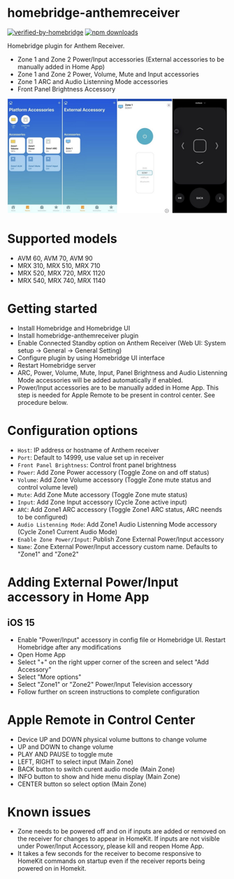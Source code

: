 # homebridge-anthemreceiver
[![verified-by-homebridge](https://badgen.net/badge/homebridge/verified/purple)](https://github.com/homebridge/homebridge/wiki/Verified-Plugins)
[![npm downloads](https://badgen.net/npm/dt/homebridge-anthemreceiver)](https://www.npmjs.com/package/homebridge-anthemreceiver)

Homebridge plugin for Anthem Receiver.
- Zone 1 and Zone 2 Power/Input accessories (External accessories to be manually added in Home App)
- Zone 1 and Zone 2 Power, Volume, Mute and Input accessories
- Zone 1 ARC and Audio Listenning Mode accessories
- Front Panel Brightness Accessory

![Screenshot](0.5.1.jpg)

# Supported models
- AVM 60,  AVM 70,  AVM 90 
- MRX 310, MRX 510, MRX 710 
- MRX 520, MRX 720, MRX 1120 
- MRX 540, MRX 740, MRX 1140

# Getting started
- Install Homebridge and Homebridge UI
- Install homebridge-anthemreceiver plugin
- Enable Connected Standby option on Anthem Receiver (Web UI: System setup -> General -> General Setting)
- Configure plugin by using Homebridge UI interface
- Restart Homebridge server
- ARC, Power, Volume, Mute, Input, Panel Brightness and Audio Listenning Mode accessories will be added automatically if enabled. 
- Power/Input accessories are to be manually added in Home App. This step is needed for Apple Remote to be present in control center. See procedure below.

# Configuration options
* `Host`: IP address or hostname of Anthem receiver
* `Port`: Default to 14999, use value set up in receiver
* `Front Panel Brightness`: Control front panel brightness
* `Power`: Add Zone Power accessory (Toggle Zone on and off status)
* `Volume`: Add Zone Volume accessory (Toggle Zone mute status and control volume level)
* `Mute`: Add Zone Mute accessory (Toggle Zone mute status)
* `Input`: Add Zone Input accessory (Cycle Zone active input)
* `ARC`: Add Zone1 ARC accessory (Toggle Zone1 ARC status, ARC neends to be configured)
* `Audio Listenning Mode`: Add Zone1 Audio Listenning Mode accessory (Cycle Zone1 Current Audio Mode)
* `Enable Zone Power/Input`: Publish Zone External Power/Input accessory 
* `Name`: Zone External Power/Input accessory custom name. Defaults to "Zone1" and "Zone2"

# Adding External Power/Input accessory in Home App
## iOS 15
- Enable "Power/Input" accessory in config file or Homebridge UI. Restart Homebridge after any modifications
- Open Home App
- Select "+" on the right upper corner of the screen and select "Add Accessory"
- Select "More options"
- Select "Zone1" or "Zone2" Power/Input Television accessory
- Follow further on screen instructions to complete configuration

# Apple Remote in Control Center
* Device UP and DOWN physical volume buttons to change volume
* UP and DOWN to change volume
* PLAY AND PAUSE to toggle mute
* LEFT, RIGHT to select input (Main Zone)
* BACK button to switch curent audio mode (Main Zone)
* INFO button to show and hide menu display (Main Zone)
* CENTER button so select option (Main Zone)

# Known issues
- Zone needs to be powered off and on if inputs are added or removed on the receiver for changes to appear in HomeKit. If inputs are not visible under Power/Input Accessory, please kill and reopen Home App. 
- It takes a few seconds for the receiver to become responsive to HomeKit commands on startup even if the receiver reports being powered on in Homekit.